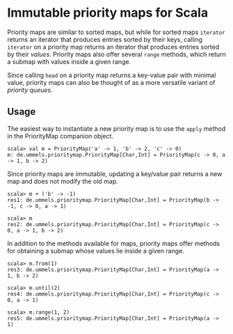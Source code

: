 Immutable priority maps for Scala
=================================

Priority maps are similar to sorted maps, but while for sorted maps `iterator` returns an iterator that
produces entries sorted by their keys, calling `iterator` on a priority map returns an iterator that
produces entries sorted by their *values*. Priority maps also offer several `range` methods, which
return a submap with values inside a given range.

Since calling `head` on a priority map returns a key-value pair with minimal value, priority
maps can also be thought of as a more versatile variant of *priority queues*.

Usage
-----

The easiest way to instantiate a new priority map is to use the `apply` method in the
PriorityMap companion object.

    scala> val m = PriorityMap('a' -> 1, 'b' -> 2, 'c' -> 0)
    m: de.ummels.prioritymap.PriorityMap[Char,Int] = PriorityMap(c -> 0, a -> 1, b -> 2)

Since priority maps are immutable, updating a key/value pair returns a new map and does
not modify the old map.

    scala> m + ('b' -> -1)
    res1: de.ummels.prioritymap.PriorityMap[Char,Int] = PriorityMap(b -> -1, c -> 0, a -> 1)
    
    scala> m
    res2: de.ummels.prioritymap.PriorityMap[Char,Int] = PriorityMap(c -> 0, a -> 1, b -> 2)

In addition to the methods available for maps, priority maps offer methods for obtaining
a submap whose values lie inside a given range.

    scala> m.from(1)
    res3: de.ummels.prioritymap.PriorityMap[Char,Int] = PriorityMap(a -> 1, b -> 2)
    
    scala> m.until(2)
    res4: de.ummels.prioritymap.PriorityMap[Char,Int] = PriorityMap(c -> 0, a -> 1)
    
    scala> m.range(1, 2)
    res5: de.ummels.prioritymap.PriorityMap[Char,Int] = PriorityMap(a -> 1)

